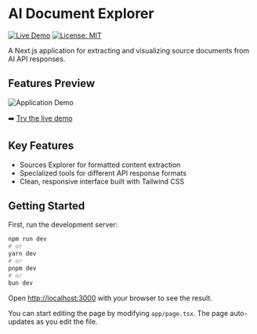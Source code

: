 # AI Document Explorer

[![Live Demo](https://img.shields.io/badge/demo-live-brightgreen)](https://ai-doc-explorer.netlify.app/)
[![License: MIT](https://img.shields.io/badge/License-MIT-blue.svg)](https://opensource.org/licenses/MIT)

A Next.js application for extracting and visualizing source documents from AI API responses.

## Features Preview

![Application Demo](https://github.com/bibinprathap/ai-doc-explorer/AI-document-Sources-explorer.gif?raw=true)

➡️ [Try the live demo](https://ai-doc-explorer.netlify.app/)

## Key Features
- Sources Explorer for formatted content extraction
- Specialized tools for different API response formats
- Clean, responsive interface built with Tailwind CSS 

## Getting Started

First, run the development server:

```bash
npm run dev
# or
yarn dev
# or
pnpm dev
# or
bun dev
```

Open [http://localhost:3000](http://localhost:3000) with your browser to see the result.

You can start editing the page by modifying `app/page.tsx`. The page auto-updates as you edit the file.